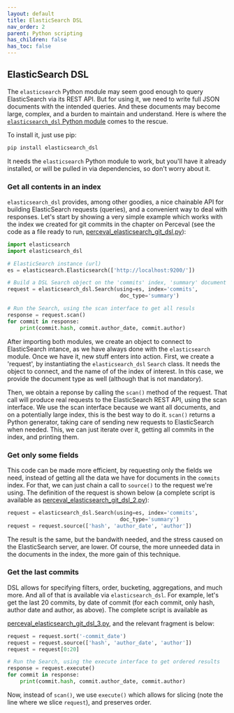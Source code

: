 ```yaml
---
layout: default
title: ElasticSearch DSL
nav_order: 2
parent: Python scripting
has_children: false
has_toc: false
---
```



## ElasticSearch DSL

The `elasticsearch` Python module may seem good enough to query ElasticSearch via its REST API. But for using it, we need to write full JSON documents with the intended queries. And these documents may become large, complex, and a burden to maintain and understand. Here is where the [`elasticsearch_dsl` Python module](http://elasticsearch-dsl.readthedocs.io) comes to the rescue.

To install it, just use pip:

```bash
pip install elasticsearch_dsl
```

It needs the `elasticsearch` Python module to work, but you'll have it already installed, or will be pulled in via dependencies, so don't worry about it.

### Get all contents in an index

`elasticsearch_dsl` provides, among other goodies, a nice chainable API for building ElasticSearch requests (queries), and a convenient way to deal with responses. Let's start by showing a very simple example which works with the index we created for git commits in the chapter on Perceval (see the code as a file ready to run,
[perceval_elasticsearch_git_dsl.py](scripts/perceval_elasticsearch_git_dsl.py)):

```python
import elasticsearch
import elasticsearch_dsl

# ElasticSearch instance (url)
es = elasticsearch.Elasticsearch(['http://localhost:9200/'])

# Build a DSL Search object on the 'commits' index, 'summary' document type
request = elasticsearch_dsl.Search(using=es, index='commits',
                                    doc_type='summary')

# Run the Search, using the scan interface to get all resuls
response = request.scan()
for commit in response:
    print(commit.hash, commit.author_date, commit.author)
```

After importing both modules, we create an object to connect to ElasticSearch intance, as we have always done with the `elasticsearch` module. Once we have it, new stuff enters into action. First, we create a 'request', by instantiating the `elasticsearch_dsl` `Search` class. It needs the object to connect, and the name of of the index of interest. In this case, we provide the document type as well (although that is not mandatory).

Then, we obtain a reponse by calling the `scan()` method of the request. That call will produce real requests to the ElasticSearch REST API, using the scan interface. We use the scan interface because we want all documents, and on a potentially large index, this is the best way to do it. `scan()` returns a Python generator, taking care of sending new requests to ElasticSearch when needed. This, we can just iterate over it, getting all commits in the index, and printing them.

### Get only some fields

This code can be made more efficient, by requesting only the fields we need, instead of getting all the data we have for documents in the `commits` index. For that, we can just chain a call to `source()` to the request we're using. The definition of the request is shown below (a complete script is available as
[perceval_elasticsearch_git_dsl_2.py](scripts/perceval_elasticsearch_git_dsl_2.py)):

```python
request = elasticsearch_dsl.Search(using=es, index='commits',
                                    doc_type='summary')
request = request.source(['hash', 'author_date', 'author'])
```

The result is the same, but the bandwith needed, and the stress caused on the ElasticSearch server, are lower. Of course, the more unneeded data in the documents in the index, the more gain of this technique.

### Get the last commits

DSL allows for specifying filters, order, bucketing, aggregations, and much more. And all of that is available via `elasticsearch_dsl`. For example, let's get the last 20 commits, by date of commit (for each commit, only hash, author date and author, as above). The complete script is available as

[perceval_elasticsearch_git_dsl_3.py](scripts/perceval_elasticsearch_git_dsl_3.py), and the relevant fragment is below:

```python
request = request.sort('-commit_date')
request = request.source(['hash', 'author_date', 'author'])
request = request[0:20]

# Run the Search, using the execute interface to get ordered results
response = request.execute()
for commit in response:
    print(commit.hash, commit.author_date, commit.author)
```

Now, instead of `scan()`, we use `execute()` which allows for slicing (note the line where we slice `request`), and preserves order.
